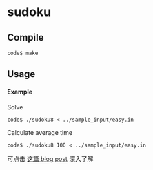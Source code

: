 # sudoku

## Compile

```
code$ make
```

## Usage

#### Example

Solve

```
code$ ./sudoku8 < ../sample_input/easy.in
```

Calculate average time

```
code$ ./sudoku8 100 < ../sample_input/easy.in
```

可点击 [这篇 blog post](https://siahuat0727.github.io/2018/06/19/sudoku/) 深入了解
